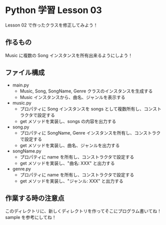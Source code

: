 # Python 学習 Lesson 03
Lesson 02 で作ったクラスを修正してみよう！

## 作るもの
Music に複数の Song インスタンスを所有出来るようにしよう！

## ファイル構成
- main.py
  - Music, Song, SongName, Genre クラスのインスタンスを生成する
  - Music インスタンスから、曲名、ジャンルを表示する
- music.py
  - プロパティに Song インスタンスを songs として複数所有し、コンストラクタで設定する
  - get メソッドを実装し、songs の内容を出力する
- song.py
  - プロパティに SongName, Genre インスタンスを所有し、コンストラクで設定する
  - get メソッドを実装し、曲名、ジャンルを出力する
- songName.py
  - プロパティに name を所有し、コンストラクタで設定する
  - get メソッドを実装し、"曲名: XXX" と出力する
- genre.py
  - プロパティに name を所有し、コンストラクタで設定する
  - get メソッドを実装し、"ジャンル: XXX" と出力する

## 作業する時の注意点
このディレクトリに、新しくディレクトリを作ってそこにプログラム書いてね！
sample を参考にしてね！
